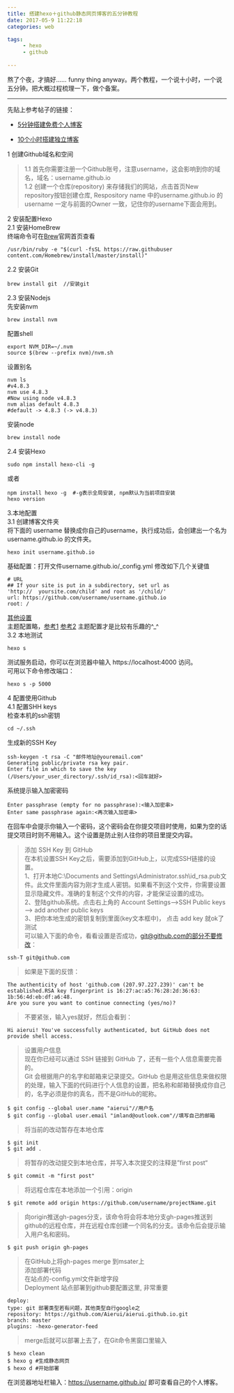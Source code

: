 ```yaml
---
title: 搭建hexo＋github静态网页博客的五分钟教程
date: 2017-05-9 11:22:18
categories: web

tags: 
     - hexo 
     - github
 
---
```

  熬了个夜，才搞好…… funny thing anyway。两个教程，一个说十小时，一个说五分钟。把大概过程梳理一下，做个备案。
  <!-- more --> 
***
先贴上参考帖子的链接：

* [5分钟搭建免费个人博客](http://www.jianshu.com/p/4eaddcbe4d12)

* [10个小时搭建独立博客](http://www.chinaz.com/web/2016/0105/491998.shtml)

1 创建Github域名和空间
> 1.1 首先你需要注册一个Github账号，注意username，这会影响到你的域名，域名：username.github.io  
> 1.2 创建一个仓库(repository) 来存储我们的网站，点击首页New repository按钮创建仓库, Respository name 中的username.github.io 的username 一定与前面的Owner 一致，记住你的username下面会用到。  
  
  2 安装配置Hexo  
  2.1 安装HomeBrew  
  终端命令可在[Brew](https://brew.sh/index_zh-cn.html)官网首页查看  
   
    /usr/bin/ruby -e "$(curl -fsSL https://raw.githubuser  
    content.com/Homebrew/install/master/install)"
2.2 安装Git
                      
    brew install git  //安装git
2.3 安装Nodejs  
先安装nvm
     
    brew install nvm
配置shell

    export NVM_DIR=~/.nvm
    source $(brew --prefix nvm)/nvm.sh
设置别名

    nvm ls
    #v4.8.3
    nvm use 4.8.3
    #Now using node v4.8.3
    nvm alias default 4.8.3
    #default -> 4.8.3 (-> v4.8.3)
安装node

    brew install node
2.4 安装Hexo

    sudo npm install hexo-cli -g
或者
    
    npm install hexo -g  #-g表示全局安装, npm默认为当前项目安装
    hexo version
3.本地配置  
3.1 创建博客文件夹  
将下面的 username 替换成你自己的username，执行成功后，会创建出一个名为 username.github.io 的文件夹。

    hexo init username.github.io  
基础配置：打开文件username.github.io/_config.yml 修改如下几个关键值

    # URL
    ## If your site is put in a subdirectory, set url as   
    'http://  yoursite.com/child' and root as '/child/'
    url: https://github.com/username/username.github.io
    root: /
[其他设置](https://hexo.io/zh-cn/docs/configuration.html)  
主题配置略，[参考1](http://theme-next.iissnan.com/getting-started.html#theme-settings) [参考2](https://hexo.io/themes/)
主题配置才是比较有乐趣的^_^  
3.2 本地测试
    
    hexo s
测试服务启动，你可以在浏览器中输入 https://localhost:4000 访问。  
可用以下命令修改端口：

    hexo s -p 5000
4 配置使用Github  
4.1 配置SHH keys  
检查本机的ssh密钥
    
    cd ~/.ssh 
生成新的SSH Key

    ssh-keygen -t rsa -C "邮件地址@youremail.com"
    Generating public/private rsa key pair.
    Enter file in which to save the key 
    (/Users/your_user_directory/.ssh/id_rsa):<回车就好>
系统提示输入加密密码

    Enter passphrase (empty for no passphrase):<输入加密串>
	Enter same passphrase again:<再次输入加密串>
在回车中会提示你输入一个密码，这个密码会在你提交项目时使用，如果为空的话提交项目时则不用输入。这个设置是防止别人往你的项目里提交内容。

> 添加 SSH Key 到 GitHub  
在本机设置SSH Key之后，需要添加到GitHub上，以完成SSH链接的设置。  
1、打开本地C:\Documents and Settings\Administrator.ssh\id_rsa.pub文件。此文件里面内容为刚才生成人密钥。如果看不到这个文件，你需要设置显示隐藏文件。准确的复制这个文件的内容，才能保证设置的成功。  
2、登陆github系统。点击右上角的 Account Settings—>SSH Public keys —> add another public keys  
3、把你本地生成的密钥复制到里面(key文本框中)， 点击 add key 就ok了  
测试  
可以输入下面的命令，看看设置是否成功，git@github.com的部分不要修改：  

    ssh-T git@github.com
     
>如果是下面的反馈：

    The authenticity of host 'github.com (207.97.227.239)' can't be   
    established.RSA key fingerprint is 16:27:ac:a5:76:28:2d:36:63:  
    1b:56:4d:eb:df:a6:48.
    Are you sure you want to continue connecting (yes/no)?
>不要紧张，输入yes就好，然后会看到：

    Hi aierui! You've successfully authenticated, but GitHub does not   
    provide shell access.

>设置用户信息  
现在你已经可以通过 SSH 链接到 GitHub 了，还有一些个人信息需要完善的。  
Git 会根据用户的名字和邮箱来记录提交。GitHub 也是用这些信息来做权限的处理，输入下面的代码进行个人信息的设置，把名称和邮箱替换成你自己的，名字必须是你的真名，而不是GitHub的昵称。

    $ git config --global user.name "aierui"//用户名
    $ git config --global user.email "imland@outlook.com"//填写自己的邮箱

>将当前的改动暂存在本地仓库

    $ git init
    $ git add .

>将暂存的改动提交到本地仓库，并写入本次提交的注释是”first post“

    $ git commit -m "first post"

>将远程仓库在本地添加一个引用：origin

    $ git remote add origin https://github.com/username/projectName.git

>向origin推送gh-pages分支，该命令将会将本地分支gh-pages推送到github的远程仓库，并在远程仓库创建一个同名的分支。该命令后会提示输入用户名和密码。

    $ git push origin gh-pages

>在GitHub上将gh-pages merge 到msater上  
添加部署代码  
在站点的-config.yml文件新增字段  
Deployment 站点部署到github要配置这里, 非常重要

    deploy:
    type: git 部署类型若有问题，其他类型自行google之
    repository: https://github.com/Aierui/aierui.github.io.git
    branch: master
    plugins: -hexo-generator-feed

>merge后就可以部署上去了，在Git命令黑窗口里输入  

    $ hexo clean 
    $ hexo g #生成静态网页
    $ hexo d #开始部署  
在浏览器地址栏输入：https://username.github.io/ 即可查看自己的个人博客。





